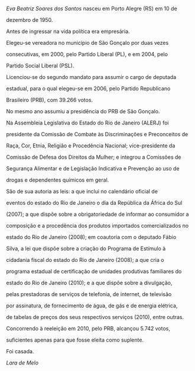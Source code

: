 

*Eva* *Beatriz Soares dos Santos* nasceu em Porto Alegre (RS) em 10 de

dezembro de 1950.



Antes de ingressar na vida política era empresária.



Elegeu-se vereadora no município de São Gonçalo por duas vezes

consecutivas, em 2000, pelo Partido Liberal (PL), e em 2004, pelo

Partido Social Liberal (PSL).



Licenciou-se do segundo mandato para assumir o cargo de deputada

estadual, para o qual elegeu-se em 2006, pelo Partido Republicano

Brasileiro (PRB), com 39.266 votos.



No mesmo ano assumiu a presidência do PRB de São Gonçalo.



Na Assembleia Legislativa do Estado do Rio de Janeiro (ALERJ) foi

presidente da Comissão de Combate às Discriminações e Preconceitos de

Raça, Cor, Etnia, Religião e Procedência Nacional; vice-presidente da

Comissão de Defesa dos Direitos da Mulher; e integrou a Comissões de

Segurança Alimentar e de Legislação Indicativa e Prevenção ao uso de

drogas e dependentes químicos em geral.



São de sua autoria as leis: a que inclui no calendário oficial de

eventos do estado do Rio de Janeiro o dia da República da África do Sul

(2007); a que dispõe sobre a obrigatoriedade de informar ao consumidor a

composição e a procedência dos produtos importados comercializados no

estado do Rio de Janeiro (2008); em coautoria com o deputado Fábio

Silva, a lei que dispõe sobre a criação do Programa de Estímulo à

cidadania fiscal do estado do Rio de Janeiro (2008); a que cria o

programa estadual de certificação de unidades produtivas familiares do

estado do Rio de Janeiro (2010); e a que dispõe sobre a divulgação,

pelas prestadoras de serviços de telefonia, de internet, de televisão

por assinatura, de fornecimento de água, de gás e de energia elétrica,

de tabelas de preços dos seus respectivos serviços (2010), entre outras.



Concorrendo à reeleição em 2010, pelo PRB, alcançou 5.742 votos,

suficientes apenas para que fosse eleita como suplente.



Foi casada.



*Lara de Melo*



